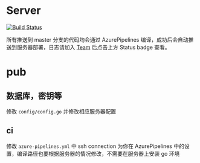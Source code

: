 # Server

[![Build Status](https://zyy45666.visualstudio.com/yxm/_apis/build/status/zyy45666.server?branchName=master)](https://zyy45666.visualstudio.com/yxm/_build/latest?definitionId=2&branchName=master)

所有推送到 master 分支的代码均会通过 AzurePipelines 编译，成功后会自动推送到服务器部署，日志请加入 [Team](https://zyy45666.visualstudio.com/yxm/_settings/teams) 后点击上方 Status badge 查看。


# pub

## 数据库，密钥等
修改 `config/config.go` 并修改相应服务器配置

## ci
修改 `azure-pipelines.yml` 中 ssh connection 为你在 AzurePipelines 中的设置，编译路径也要根据服务器的情况修改，不需要在服务器上安装 go 环境